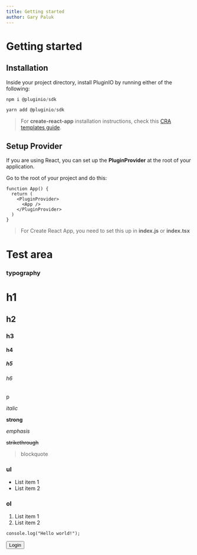 ```yaml
---
title: Getting started
author: Gary Paluk
---
```


# Getting started

## Installation

Inside your project directory, install PluginIO by running either of the following:

```js
npm i @pluginio/sdk
```

```js
yarn add @pluginio/sdk
```

> For **create-react-app** installation instructions, check this [CRA templates guide](guides/integrations/with-cra).

## Setup Provider

If you are using React, you can set up the **PluginProvider** at the root of your application.

Go to the root of your project and do this:

```
function App() {
  return (
    <PluginProvider>
      <App />
    </PluginProvider>
  )
}
```

> For Create React App, you need to set this up in **index.js** or **index.tsx**

# Test area

### typography
# h1
## h2
### h3
#### h4
##### h5
###### h6
p

*italic*

**strong**

_emphasis_

~~strikethrough~~

> blockquote

<!-- ### image
![alt](https://mdx-logo.now.sh) -->

### ul
- List item 1
- List item 2

### ol
1. List item 1
2. List item 2

```
console.log("Hello world!");
```

<Button
    mt={4}
    colorScheme="red">
    Login
</Button>